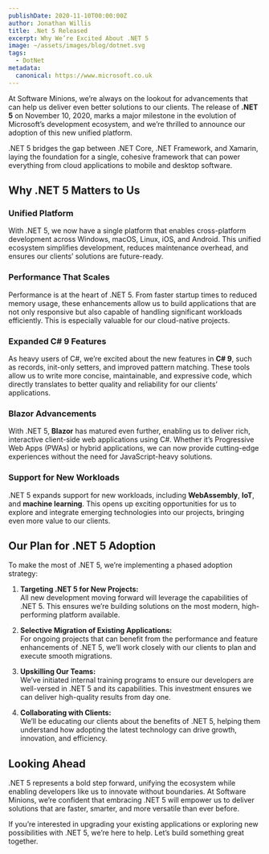 ```yaml
---
publishDate: 2020-11-10T00:00:00Z
author: Jonathan Willis
title: .Net 5 Released
excerpt: Why We’re Excited About .NET 5
image: ~/assets/images/blog/dotnet.svg
tags:
  - DotNet
metadata:
  canonical: https://www.microsoft.co.uk
---
```


At Software Minions, we’re always on the lookout for advancements that can help us deliver even better solutions to our clients. The release of **.NET 5** on November 10, 2020, marks a major milestone in the evolution of Microsoft’s development ecosystem, and we’re thrilled to announce our adoption of this new unified platform.

.NET 5 bridges the gap between .NET Core, .NET Framework, and Xamarin, laying the foundation for a single, cohesive framework that can power everything from cloud applications to mobile and desktop software.  

## Why .NET 5 Matters to Us  

### Unified Platform  
With .NET 5, we now have a single platform that enables cross-platform development across Windows, macOS, Linux, iOS, and Android. This unified ecosystem simplifies development, reduces maintenance overhead, and ensures our clients’ solutions are future-ready.

### Performance That Scales  
Performance is at the heart of .NET 5. From faster startup times to reduced memory usage, these enhancements allow us to build applications that are not only responsive but also capable of handling significant workloads efficiently. This is especially valuable for our cloud-native projects.

### Expanded C# 9 Features  
As heavy users of C#, we’re excited about the new features in **C# 9**, such as records, init-only setters, and improved pattern matching. These tools allow us to write more concise, maintainable, and expressive code, which directly translates to better quality and reliability for our clients’ applications.

### Blazor Advancements  
With .NET 5, **Blazor** has matured even further, enabling us to deliver rich, interactive client-side web applications using C#. Whether it’s Progressive Web Apps (PWAs) or hybrid applications, we can now provide cutting-edge experiences without the need for JavaScript-heavy solutions.

### Support for New Workloads  
.NET 5 expands support for new workloads, including **WebAssembly**, **IoT**, and **machine learning**. This opens up exciting opportunities for us to explore and integrate emerging technologies into our projects, bringing even more value to our clients.

## Our Plan for .NET 5 Adoption  

To make the most of .NET 5, we’re implementing a phased adoption strategy:  

1. **Targeting .NET 5 for New Projects:**  
   All new development moving forward will leverage the capabilities of .NET 5. This ensures we’re building solutions on the most modern, high-performing platform available.

2. **Selective Migration of Existing Applications:**  
   For ongoing projects that can benefit from the performance and feature enhancements of .NET 5, we’ll work closely with our clients to plan and execute smooth migrations.

3. **Upskilling Our Teams:**  
   We’ve initiated internal training programs to ensure our developers are well-versed in .NET 5 and its capabilities. This investment ensures we can deliver high-quality results from day one.

4. **Collaborating with Clients:**  
   We’ll be educating our clients about the benefits of .NET 5, helping them understand how adopting the latest technology can drive growth, innovation, and efficiency.

## Looking Ahead  

.NET 5 represents a bold step forward, unifying the ecosystem while enabling developers like us to innovate without boundaries. At Software Minions, we’re confident that embracing .NET 5 will empower us to deliver solutions that are faster, smarter, and more versatile than ever before.  

If you’re interested in upgrading your existing applications or exploring new possibilities with .NET 5, we’re here to help. Let’s build something great together.  
